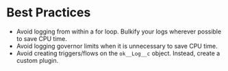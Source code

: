 # Best Practices

-   Avoid logging from within a for loop. Bulkify your logs wherever possible to
    save CPU time.
-   Avoid logging governor limits when it is unnecessary to save CPU time.
-   Avoid creating triggers/flows on the `ok__Log__c` object. Instead, create a
    custom plugin.
